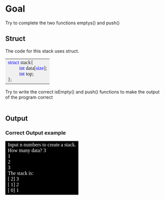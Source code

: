 # Goal
Try to complete the two functions emptys() and push()

## Struct
The code for this stack uses struct.
<table>
<tr>
    <td bgcolor=#F0F0F0><font face="Consolas">
        <font color=blue>struct </font>stack{</br>
        &emsp;&emsp;<font color=blue>    int </font>data[<font color=blue>size</font>];</br>
        &emsp;&emsp;<font color=blue>    int </font>top;</br>
        };</br>
    </font>
	</td>
</tr>
</table>
Try to write the correct isEmpty() and push() functions to make the output of the program correct</br>
</br>

## Output
### Correct Output example 
<table>
<tr>
    <td bgcolor=black><font color=white face="Consolas">
    Input n numbers to create a stack.</br>
    How many data? 3</br>
    1</br>
    2</br>
    3</br>
    The stack is: </br>
    [ 2] 3</br>
    [ 1] 2</br>
    [ 0] 1</br>
    </font>
	</td>
</tr>
</table>
